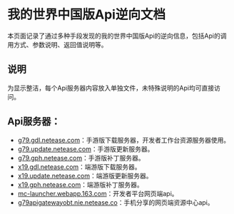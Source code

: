 # 我的世界中国版Api逆向文档
本页面记录了通过多种手段发现的我的世界中国版Api的逆向信息，包括Api的调用方式、参数说明、返回值说明等。

## 说明
为显示整洁，每个Api服务器内容放入单独文件，未特殊说明的Api均可直接访问。

## Api服务器：
* [g79.gdl.netease.com](https://g79.gdl.netease.com/)：手游版下载服务器，开发者工作台资源服务器使用。
* [g79.update.netease.com](https://g79.update.netease.com/)：手游版更新服务器。
* [g79.gph.netease.com](https://g79.gph.netease.com/)：手游版补丁服务器。
* [x19.gdl.netease.com](https://x19.gdl.netease.com/)：端游版下载服务器。
* [x19.update.netease.com](https://x19.update.netease.com/)：端游版更新服务器。  
* [x19.gph.netease.com](https://x19.gph.netease.com/)：端游版补丁服务器。
* [mc-launcher.webapp.163.com](https://mc-launcher.webapp.163.com/)：开发者平台网页端api。
* [g79apigatewayobt.nie.netease.co](https://g79apigatewayobt.nie.netease.com/)：手机分享的网页端资源中心api。